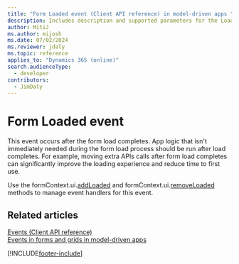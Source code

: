 ```yaml
---
title: "Form Loaded event (Client API reference) in model-driven apps "
description: Includes description and supported parameters for the Loaded event.
author: MitiJ
ms.author: mijosh
ms.date: 07/02/2024
ms.reviewer: jdaly
ms.topic: reference
applies_to: "Dynamics 365 (online)"
search.audienceType: 
  - developer
contributors:
  - JimDaly
---
```

# Form Loaded event

This event occurs after the form load completes. App logic that isn't immediately needed during the form load process should be run after load completes. For example, moving extra APIs calls after form load completes can significantly improve the loading experience and reduce time to first use.
 
Use the formContext.ui.[addLoaded](../formContext-ui/addLoaded.md) and formContext.ui.[removeLoaded](../formContext-ui/removeLoaded.md) methods to manage event handlers for this event. 

## Related articles

[Events (Client API reference)](../events.md)   
[Events in forms and grids in model-driven apps](../../events-forms-grids.md)

[!INCLUDE[footer-include](../../../../../includes/footer-banner.md)]
